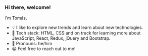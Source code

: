 ### Hi there, welcome!

I'm Tomás.

- 💡  I like to explore new trends and learn about new technologies.
- 🌱  Tech stack: HTML, CSS and on track for learning more about JavaScript, React, Redux, jQuery and Bootstrap.
- 💬  Pronouns: he/him
- 😀  Feel free to reach out to me!

